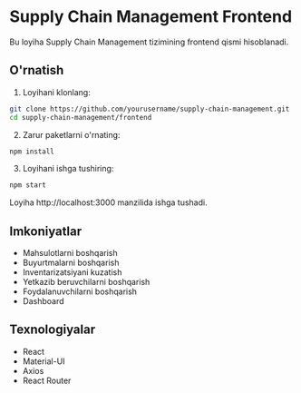 # Supply Chain Management Frontend

Bu loyiha Supply Chain Management tizimining frontend qismi hisoblanadi.

## O'rnatish

1. Loyihani klonlang:
```bash
git clone https://github.com/yourusername/supply-chain-management.git
cd supply-chain-management/frontend
```

2. Zarur paketlarni o'rnating:
```bash
npm install
```

3. Loyihani ishga tushiring:
```bash
npm start
```

Loyiha http://localhost:3000 manzilida ishga tushadi.

## Imkoniyatlar

- Mahsulotlarni boshqarish
- Buyurtmalarni boshqarish
- Inventarizatsiyani kuzatish
- Yetkazib beruvchilarni boshqarish
- Foydalanuvchilarni boshqarish
- Dashboard

## Texnologiyalar

- React
- Material-UI
- Axios
- React Router 